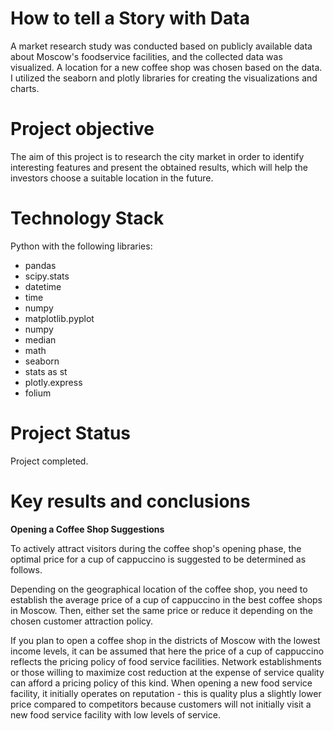 # How to tell a Story with Data

A market research study was conducted based on publicly available data about Moscow's foodservice facilities, and the collected data was visualized. A location for a new coffee shop was chosen based on the data. I utilized the seaborn and plotly libraries for creating the visualizations and charts.

# Project objective

The aim of this project is to research the city market in order to identify interesting features and present the obtained results, which will help the investors choose a suitable location in the future.

# Technology Stack

Python with the following libraries:
- pandas 
- scipy.stats 
- datetime 
- time
- numpy 
- matplotlib.pyplot 
- numpy 
- median
- math 
- seaborn
- stats as st
- plotly.express 
- folium

# Project Status

Project completed.

# Key results and conclusions

**Opening a Coffee Shop Suggestions**

To actively attract visitors during the coffee shop's opening phase, the optimal price for a cup of cappuccino is suggested to be determined as follows.

Depending on the geographical location of the coffee shop, you need to establish the average price of a cup of cappuccino in the best coffee shops in Moscow. Then, either set the same price or reduce it depending on the chosen customer attraction policy.

If you plan to open a coffee shop in the districts of Moscow with the lowest income levels, it can be assumed that here the price of a cup of cappuccino reflects the pricing policy of food service facilities. Network establishments or those willing to maximize cost reduction at the expense of service quality can afford a pricing policy of this kind. When opening a new food service facility, it initially operates on reputation - this is quality plus a slightly lower price compared to competitors because customers will not initially visit a new food service facility with low levels of service.